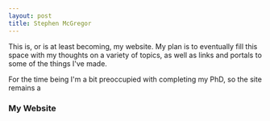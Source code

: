 ```yaml
---
layout: post
title: Stephen McGregor
---
```


This is, or is at least becoming, my website.  My plan is to eventually fill this space with my thoughts on a variety of topics, as well as links and portals to some of the things I've made.

For the time being I'm a bit preoccupied with completing my PhD, so the site remains a

### My Website

